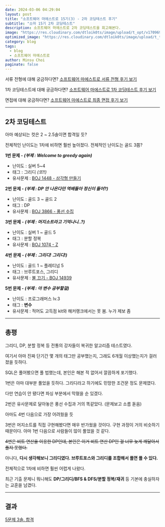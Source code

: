 ```yaml
---
date: 2024-03-06 04:29:04
layout: post
title: "소프트웨어 마에스트로 15기(3) - 2차 코딩테스트 후기"
subtitle: "소마 15기 2차 코딩테스트"
description: 소프트웨어 마에스트로 2차 코딩테스트을 회고해본다.
image: "https://res.cloudinary.com/dtloik0ts/image/upload/t_opt/v1709695396/bbe7b5a1-0d8f-4134-a2c4-567d752f220d_qldvoo.png"
optimized_image: "https://res.cloudinary.com/dtloik0ts/image/upload/t_transformation/v1709695396/bbe7b5a1-0d8f-4134-a2c4-567d752f220d_qldvoo.png"
category: blog
tags:
  - blog
  - 소프트웨어 마에스트로
author: Minsu Choi
paginate: false
---
```


서류 전형에 대해 궁금하다면? <u><a href = "/소프트웨어-마에스트로-15기-코딩테스트-서류-전형-회고록/">소프트웨어 마에스트로 서류 전형 후기 보기</a></u>

1차 코딩테스트에 대해 궁금하다면? <u><a href = "/소프트웨어-마에스트로-15기(2)-코딩테스트-1차-코딩테스트-회고록/">소프트웨어 마에스트로 1차 코딩테스트 후기 보기</a></u>

면접에 대해 궁금하다면? <u><a href = "/소프트웨어-마에스트로-15기(4)-최종-면접-후기/">소프트웨어 마에스트로 최종 면접 후기 보기</a></u>

---

## 2차 코딩테스트

아마 예상되는 컷은 2 ~ 2.5솔이면 합격일 듯?

전체적인 난이도는 1차에 비하면 훨씬 높아졌다. 전체적인 난이도는 골드 3쯤?

**1번 문제 - _(부제 : Welcome to greedy again)_**

- 난이도 : 실버 5~4
- 태그 : 그리디 _(또!!)_
- 유사문제 : <a href = "https://www.acmicpc.net/problem/1448">BOJ 1448 - 삼각형 만들기</a>

**2번 문제 - _(부제 : DP 안 나온다던 역배들아 정신이 들어?)_**

- 난이도 : 골드 3 ~ 골드 2
- 태그 : DP
- 유사문제 : <a href = "https://www.acmicpc.net/problem/3866">BOJ 3866 - 풍선 수집</a>

**3번 문제 - _(부제 : 머지소트라고 기억나니..?)_**

- 난이도 : 실버 1 ~ 골드 5
- 태그 : 분할 정복
- 유사문제 : <a href = "https://www.acmicpc.net/problem/1074">BOJ 1074 - Z </a>

**4번 문제 - _(부제 : 그리디! 그리디!)_**

- 난이도 : 골드 1 ~ 플레티넘 5
- 태그 : 브루트포스, 그리디
- 유사문제 : <a href = "https://www.acmicpc.net/problem/14939">불 끄기 - BOJ 14939 </a>

**5번 문제 - _(부제 : 아 변수 공부할걸)_**

- 난이도 : 프로그래머스 lv.3
- 태그 : **변수**
- 유사문제 : 적어도 고득점 kit와 해커랭크에서는 못 봄. 누가 제보 좀

---

## 총평

그리디, DP, 분할 정복 등 전통의 강자들이 복귀한 알고리즘 테스트였다.

여기서 아마 진짜 단기간 몇 개의 태그만 공부했는지, 그래도 6개월 이상했는지가 걸러졌을 듯하다.

SQL은 풀어봤으면 풀 법했는데, 본인은 해본 적 없어서 깔끔하게 포기했다.

1번은 아마 대부분 풀었을 듯하다. 그리디라고 하기에도 민망한 조건문 정도 문제였다.

다만 연습이 안 됐다면 파싱 부분에서 막혔을 순 있겠다.

2번은 유사문제로 달아놓은 풍선 수집과 거의 똑같았다. (문제보고 소름 돋음)

아마도 4번 다음으로 가장 어려웠을 듯

3번은 머지소트를 직접 구현해봤다면 매우 반가웠을 것이다. 구현 과정이 거의 비슷하기 때문이다. 아마 1번 다음으로 사람들이 많이 풀었을 것 같다.

~~4번은 비트 연산을 이용한 DP인데, 본인은 이거 비트 연산 DP인 걸 너무 늦게 깨달아서 풀지 못했다.~~

아니다, **다시 생각해보니 그리디였다. 브루트포스와 그리디를 조합해서 풀면 풀 수 있다.**

전체적으로 1차에 비하면 훨씬 어렵게 나왔다.

최근 기출 문제니 뭐니해도 **DP/그리디/BFS & DFS/분할 정복/재귀** 등 기본에 충실하자는 교훈을 남겼다.

---

## 결과

<u>5문제 3솔. 합격</u>
